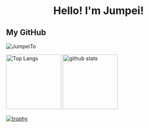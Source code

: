 <h1 align="center">Hello!  I'm Jumpei!</h1>
<h2>My GitHub</h2>

<p align="left"> <img src="https://komarev.com/ghpvc/?username=JumpeiTo&label=Profile%20views&color=0e75b6&style=flat" alt="JumpeiTo" /> </p>
<p align="left"> 
  <img alt="Top Langs" height="150px" src="https://github-readme-stats.vercel.app/api/top-langs/?username=JumpeiTo&layout=compact&show_icons=true&theme=monokai" />
  <img alt="github stats" height="150px" src="https://github-readme-stats.vercel.app/api?username=JumpeiTo&theme=monokai&show_icons=true" />
</p>

[![trophy](https://github-profile-trophy.vercel.app/?username=JumpeiTo&theme=monokai&column=7
)](https://github.com/ryo-ma/github-profile-trophy)
